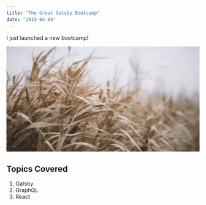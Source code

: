 ```yaml
---
title: "The Great Gatsby Bootcamp"
date: "2019-04-04"
---
```


I just launched a new bootcamp!

![Grass](./grass.png)
## Topics Covered

1. Gatsby
2. GraphQL
3. React